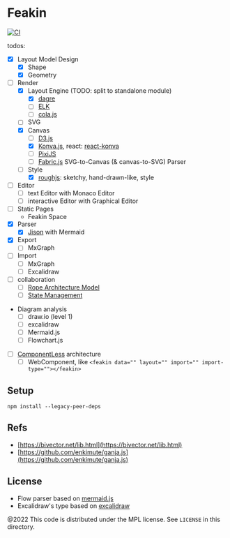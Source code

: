 # Feakin

[![CI](https://github.com/feakin/feakin/actions/workflows/ci.yml/badge.svg)](https://github.com/feakin/feakin/actions/workflows/ci.yml)

todos:

- [x] Layout Model Design
  - [x] Shape
  - [x] Geometry
- [ ] Render
  - [x] Layout Engine (TODO: split to standalone module)
    - [x] [dagre](https://github.com/dagrejs/dagre)
    - [ ] [ELK](https://github.com/kieler/elkjs)
    - [ ] [cola.js](https://ialab.it.monash.edu/webcola/)
  - [ ] SVG
  - [x] Canvas
    - [ ] [D3.js](https://github.com/d3/d3)
    - [x] [Konva.js](https://github.com/konvajs/konva), react: [react-konva](https://github.com/konvajs/react-konva)
    - [ ] [PixiJS](https://github.com/pixijs/pixijs)
    - [ ] [Fabric.js](https://github.com/fabricjs/fabric.js) SVG-to-Canvas (& canvas-to-SVG) Parser
  - [ ] Style
    - [x] [roughjs](https://github.com/rough-stuff/rough): sketchy, hand-drawn-like, style
- [ ] Editor
  - [ ] text Editor with Monaco Editor
  - [ ] interactive Editor with Graphical Editor
- [ ] Static Pages
  - Feakin Space
- [x] Parser
  - [x] [Jison](https://github.com/zaach/jison) with Mermaid
- [x] Export
  - [ ] MxGraph
- [ ] Import
  - [ ] MxGraph
  - [ ] Excalidraw
- [ ] collaboration
  - [ ] [Rope Architecture Model](https://blog.jetbrains.com/zh-hans/fleet/2022/02/fleet-below-deck-part-ii-breaking-down-the-editor/)
  - [ ] [State Management](https://blog.jetbrains.com/zh-hans/fleet/2022/06/fleet-below-deck-part-iii-state-management/)
- Diagram analysis
  - [ ] draw.io (level 1)
  - [ ] excalidraw
  - [ ] Mermaid.js
  - [ ] Flowchart.js
- [ ] [ComponentLess](https://componentless.com/) architecture
  - [ ] WebComponent, like `<feakin data="" layout="" import="" import-type=""></feakin>`

## Setup

```
npm install --legacy-peer-deps
```

## Refs

- [https://bivector.net/lib.html](https://bivector.net/lib.html)
- [https://github.com/enkimute/ganja.js](https://github.com/enkimute/ganja.js)

## License

- Flow parser based on [mermaid.js](https://github.com/mermaid-js/)
- Excalidraw's type based on [excalidraw](https://github.com/excalidraw/excalidraw)

@2022 This code is distributed under the MPL license. See `LICENSE` in this directory.
